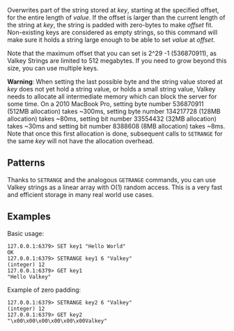 Overwrites part of the string stored at _key_, starting at the specified offset,
for the entire length of _value_.
If the offset is larger than the current length of the string at _key_, the
string is padded with zero-bytes to make _offset_ fit.
Non-existing keys are considered as empty strings, so this command will make
sure it holds a string large enough to be able to set _value_ at _offset_.

Note that the maximum offset that you can set is 2^29 -1 (536870911), as Valkey
Strings are limited to 512 megabytes.
If you need to grow beyond this size, you can use multiple keys.

**Warning**: When setting the last possible byte and the string value stored at
_key_ does not yet hold a string value, or holds a small string value, Valkey
needs to allocate all intermediate memory which can block the server for some
time.
On a 2010 MacBook Pro, setting byte number 536870911 (512MB allocation) takes
~300ms, setting byte number 134217728 (128MB allocation) takes ~80ms, setting
bit number 33554432 (32MB allocation) takes ~30ms and setting bit number 8388608
(8MB allocation) takes ~8ms.
Note that once this first allocation is done, subsequent calls to `SETRANGE` for
the same _key_ will not have the allocation overhead.

## Patterns

Thanks to `SETRANGE` and the analogous `GETRANGE` commands, you can use Valkey
strings as a linear array with O(1) random access.
This is a very fast and efficient storage in many real world use cases.

## Examples

Basic usage:

```
127.0.0.1:6379> SET key1 "Hello World"
OK
127.0.0.1:6379> SETRANGE key1 6 "Valkey"
(integer) 12
127.0.0.1:6379> GET key1
"Hello Valkey"
```

Example of zero padding:

```
127.0.0.1:6379> SETRANGE key2 6 "Valkey"
(integer) 12
127.0.0.1:6379> GET key2
"\x00\x00\x00\x00\x00\x00Valkey"
```
